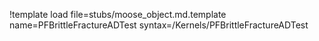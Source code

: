 !template load file=stubs/moose_object.md.template name=PFBrittleFractureADTest syntax=/Kernels/PFBrittleFractureADTest